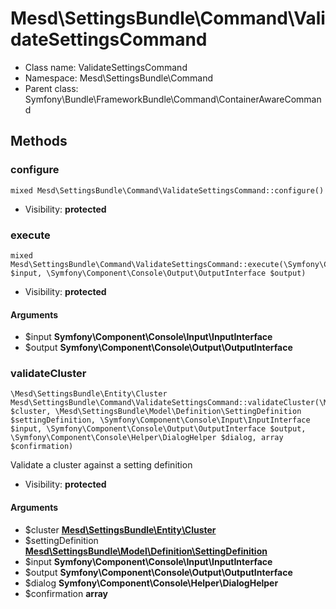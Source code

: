 Mesd\SettingsBundle\Command\ValidateSettingsCommand
===============






* Class name: ValidateSettingsCommand
* Namespace: Mesd\SettingsBundle\Command
* Parent class: Symfony\Bundle\FrameworkBundle\Command\ContainerAwareCommand







Methods
-------


### configure

    mixed Mesd\SettingsBundle\Command\ValidateSettingsCommand::configure()





* Visibility: **protected**




### execute

    mixed Mesd\SettingsBundle\Command\ValidateSettingsCommand::execute(\Symfony\Component\Console\Input\InputInterface $input, \Symfony\Component\Console\Output\OutputInterface $output)





* Visibility: **protected**


#### Arguments
* $input **Symfony\Component\Console\Input\InputInterface**
* $output **Symfony\Component\Console\Output\OutputInterface**



### validateCluster

    \Mesd\SettingsBundle\Entity\Cluster Mesd\SettingsBundle\Command\ValidateSettingsCommand::validateCluster(\Mesd\SettingsBundle\Entity\Cluster $cluster, \Mesd\SettingsBundle\Model\Definition\SettingDefinition $settingDefinition, \Symfony\Component\Console\Input\InputInterface $input, \Symfony\Component\Console\Output\OutputInterface $output, \Symfony\Component\Console\Helper\DialogHelper $dialog, array $confirmation)

Validate a cluster against a setting definition



* Visibility: **protected**


#### Arguments
* $cluster **[Mesd\SettingsBundle\Entity\Cluster](Mesd-SettingsBundle-Entity-Cluster.md)**
* $settingDefinition **[Mesd\SettingsBundle\Model\Definition\SettingDefinition](Mesd-SettingsBundle-Model-Definition-SettingDefinition.md)**
* $input **Symfony\Component\Console\Input\InputInterface**
* $output **Symfony\Component\Console\Output\OutputInterface**
* $dialog **Symfony\Component\Console\Helper\DialogHelper**
* $confirmation **array**


